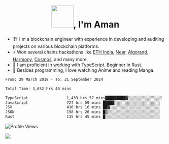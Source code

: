 <h1 align="center"><img src="https://media2.giphy.com/media/v1.Y2lkPTc5MGI3NjExZmx5c2N1N2lkbjg5NnI3ajI2ZXhxZ24yZ3cxcmJibTZrMWZkbjlxaSZlcD12MV9pbnRlcm5hbF9naWZfYnlfaWQmY3Q9Zw/AFdcYElkoNAUE/giphy.webp" width="70">, I'm Aman</h1>

- 🏗️ I'm a blockchain engineer with experience in developing and auditing projects on various blockchain platforms.
- ⚡ Won several chains hackathons like [ETH India](https://devfolio.co/projects/hivm-hybrid-intent-virtual-machine-3ba1), [Near](https://medium.com/encode-club/encode-x-near-hackathon-finale-prizewinners-and-summary-fcf6e409ab07), [Algorand](https://algorand-innovate.hackerearth.com), [Harmony](https://medium.com/harmony-one/winners-of-the-hack-the-horizon-hackathon-ae04f95b71ab), [Cosmos](https://www.hackerearth.com/challenges/hackathon/hackatom-india/), and many more.
- 🌊 I am proficient in working with TypeScript. Beginner in Rust.
- 🍣 Besides programming, I love watching Anime and reading Manga.

<!--START_SECTION:waka-->

```txt
From: 29 March 2019 - To: 21 September 2024

Total Time: 3,652 hrs 40 mins

TypeScript                 1,433 hrs 57 mins█████████▓░░░░░░░░░░░░░░░   39.26 %
JavaScript                 727 hrs 59 mins █████░░░░░░░░░░░░░░░░░░░░   19.93 %
JSX                        410 hrs 16 mins ██▓░░░░░░░░░░░░░░░░░░░░░░   11.23 %
JSON                       198 hrs 26 mins █▒░░░░░░░░░░░░░░░░░░░░░░░   05.43 %
Rust                       135 hrs 45 mins █░░░░░░░░░░░░░░░░░░░░░░░░   03.72 %
```

<!--END_SECTION:waka-->

![Profile Views](https://komarev.com/ghpvc/?username=amanraj1608&label=Profile%20views&color=0e75b6&style=flat-square)

![](https://hit.yhype.me/github/profile?user_id=42104907)
